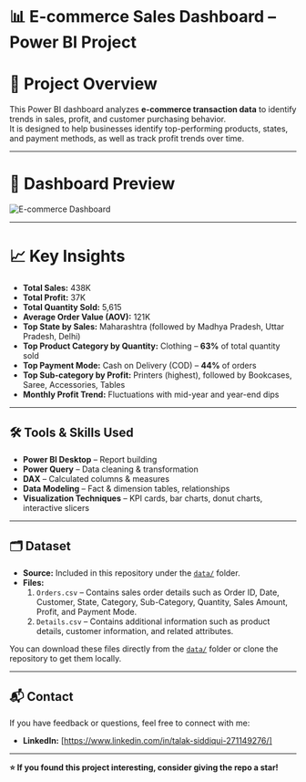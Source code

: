 # 📊 E-commerce Sales Dashboard – Power BI Project

# 📌 Project Overview
This Power BI dashboard analyzes **e-commerce transaction data** to identify trends in sales, profit, and customer purchasing behavior.  
It is designed to help businesses identify top-performing products, states, and payment methods, as well as track profit trends over time.

---

# 📸 Dashboard Preview
![E-commerce Dashboard](dashboard.png)

---

# 📈 Key Insights
- **Total Sales:** 438K  
- **Total Profit:** 37K  
- **Total Quantity Sold:** 5,615  
- **Average Order Value (AOV):** 121K  
- **Top State by Sales:** Maharashtra (followed by Madhya Pradesh, Uttar Pradesh, Delhi)  
- **Top Product Category by Quantity:** Clothing – **63%** of total quantity sold  
- **Top Payment Mode:** Cash on Delivery (COD) – **44%** of orders  
- **Top Sub-category by Profit:** Printers (highest), followed by Bookcases, Saree, Accessories, Tables  
- **Monthly Profit Trend:** Fluctuations with mid-year and year-end dips

---

## 🛠 Tools & Skills Used
- **Power BI Desktop** – Report building  
- **Power Query** – Data cleaning & transformation  
- **DAX** – Calculated columns & measures  
- **Data Modeling** – Fact & dimension tables, relationships  
- **Visualization Techniques** – KPI cards, bar charts, donut charts, interactive slicers

---

## 🗂 Dataset
- **Source:** Included in this repository under the [`data/`](data) folder.
- **Files:**
  1. `Orders.csv` – Contains sales order details such as Order ID, Date, Customer, State, Category, Sub-Category, Quantity, Sales Amount, Profit, and Payment Mode.
  2. `Details.csv` – Contains additional information such as product details, customer information, and related attributes.

You can download these files directly from the [`data/`](data) folder or clone the repository to get them locally.

---

## 📬 Contact
If you have feedback or questions, feel free to connect with me:  
- **LinkedIn:** [https://www.linkedin.com/in/talak-siddiqui-271149276/]  

---

**⭐ If you found this project interesting, consider giving the repo a star!**

